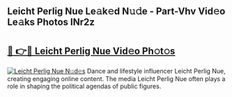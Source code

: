 ## Leicht Perlig Nue Le𝚊k𝚎d N𝚞𝚍e - Part-Vhv Vid𝚎o Le𝚊ks Photos INr2z

# <h2><a href="http://fb0cmd.evod.top/?m=Leicht+Perlig+Nue">🔗 👉🔴 Leicht Perlig Nue Vid𝚎o Ph𝚘t𝚘s</a></h2>

[![Leicht Perlig Nue N𝚞d𝚎s](https://i.imgur.com/8V9OHl7.gif)](http://fb0cmd.evod.top/?m=Leicht+Perlig+Nue)
Dance and lifestyle influencer Leicht Perlig Nue, creating engaging online content. The media Leicht Perlig Nue often plays a role in shaping the political agendas of public figures. 
